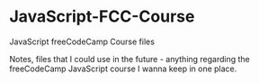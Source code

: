 # JavaScript-FCC-Course
JavaScript freeCodeCamp Course files

Notes, files that I could use in the future - anything regarding the freeCodeCamp JavaScript course I wanna keep in one place.  
